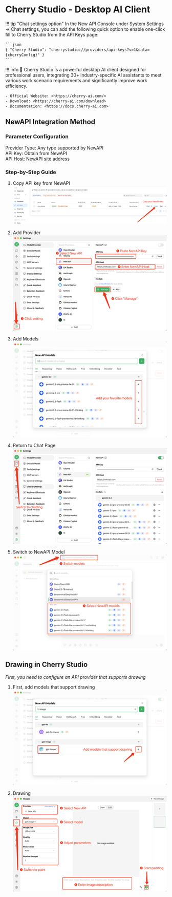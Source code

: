 # Cherry Studio - Desktop AI Client
!!! tip "Chat settings option"
    In the New API Console under System Settings -> Chat settings, you can add the following quick option to enable one-click fill to Cherry Studio from the API Keys page:

    ```json
    { "Cherry Studio": "cherrystudio://providers/api-keys?v=1&data={cherryConfig}" }
    ```
!!! info
    🍒 Cherry Studio is a powerful desktop AI client designed for professional users, integrating 30+ industry-specific AI assistants to meet various work scenario requirements and significantly improve work efficiency.

    - Official Website: <https://cherry-ai.com/>
    - Download: <https://cherry-ai.com/download>
    - Documentation: <https://docs.cherry-ai.com>

## NewAPI Integration Method

### Parameter Configuration

Provider Type: Any type supported by NewAPI  
API Key: Obtain from NewAPI  
API Host: NewAPI site address  

### Step-by-Step Guide

1. Copy API key from NewAPI
![Copy API Key](../assets/cherry_studio/copy_api_key.png)

2. Add Provider
![Add Provider](../assets/cherry_studio/add_provider.png)

3. Add Models
![Add Models](../assets/cherry_studio/add_models.png)

4. Return to Chat Page
![Switch to Chat Page](../assets/cherry_studio/back_to_chat.png)

5. Switch to NewAPI Model
![Switch Model](../assets/cherry_studio/switch_model.png)

## Drawing in Cherry Studio

*First, you need to configure an API provider that supports drawing*

1. First, add models that support drawing
![Drawing Models](../assets/cherry_studio/add_paint_models.png)

2. Drawing
![Drawing](../assets/cherry_studio/paint.png) 